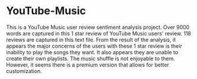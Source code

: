# YouTube-Music
This is a YouTube Music user review sentiment analysis project.
Over 9000 words are captured in this 1 star review of YouTube Music users' review. 118 reviews are captured in this text file.
From the result of the analysis, it appears the major concerns of the users with these 1 star review is their inability to play the songs they want.
It also appears they are unable to create their own playlists. The music shuffle is not enjoyable to them.
However, it seems there is a premium version that allows for better customization.
